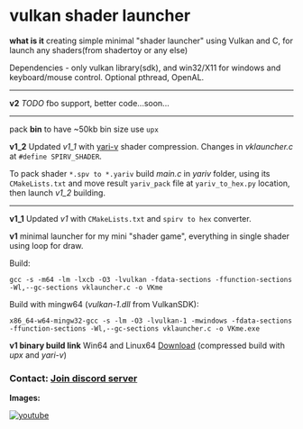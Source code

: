 # vulkan shader launcher

**what is it** creating simple minimal "shader launcher" using Vulkan and C, for launch any shaders(from shadertoy or any else)

Dependencies - only vulkan library(sdk), and win32/X11 for windows and keyboard/mouse control. Optional pthread, OpenAL.

___

**v2** *TODO* fbo support, better code...soon...
___

pack **bin** to have ~50kb bin size use `upx`

**v1_2** Updated *v1_1* with [yari-v](https://github.com/sheredom/yari-v) shader compression. Changes in *vklauncher.c* at `#define SPIRV_SHADER`.

To pack shader `*.spv to *.yariv` build *main.c* in *yariv* folder, using its `CMakeLists.txt` and move  result `yariv_pack` file at `yariv_to_hex.py` location, then launch *v1_2* building.
___

**v1_1** Updated *v1* with `CMakeLists.txt` and `spirv to hex` converter. 

**v1** minimal launcher for my mini "shader game", everything in single shader using loop for draw. 

Build:
```
gcc -s -m64 -lm -lxcb -O3 -lvulkan -fdata-sections -ffunction-sections -Wl,--gc-sections vklauncher.c -o VKme
```
Build with mingw64 (*vulkan-1.dll* from VulkanSDK):
```
x86_64-w64-mingw32-gcc -s -lm -O3 -lvulkan-1 -mwindows -fdata-sections -ffunction-sections -Wl,--gc-sections vklauncher.c -o VKme.exe
```

**v1 binary build link** Win64 and Linux64 [Download](https://danilw.github.io/GLSL-howto/vulkan_sh_launcher/v1/v1.zip) (compressed build with *upx* and *yari-v*)

### Contact: [**Join discord server**](https://discord.gg/JKyqWgt)

**Images:** 

[![youtube](https://danilw.github.io/GLSL-howto/vulkan_sh_launcher/v1/v1yt.jpg)](https://youtu.be/5Wzj-GNAo6c)
